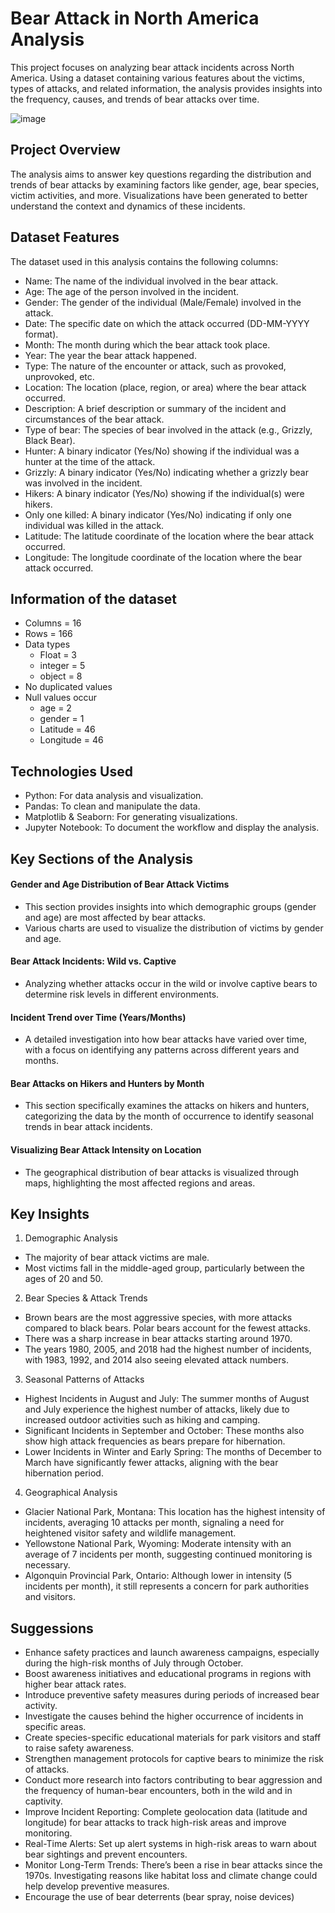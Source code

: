 # Bear Attack in North America Analysis

This project focuses on analyzing bear attack incidents across North America. Using a dataset containing various features about the victims, types of attacks, and related information, the analysis provides insights into the frequency, causes, and trends of bear attacks over time.

![image](https://github.com/user-attachments/assets/91f80b3e-47c2-42b6-9347-61682db1f08d)

## Project Overview

The analysis aims to answer key questions regarding the distribution and trends of bear attacks by examining factors like gender, age, bear species, victim activities, and more. Visualizations have been generated to better understand the context and dynamics of these incidents.

## Dataset Features
The dataset used in this analysis contains the following columns:

* Name: The name of the individual involved in the bear attack.
* Age: The age of the person involved in the incident.
* Gender: The gender of the individual (Male/Female) involved in the attack.
* Date: The specific date on which the attack occurred (DD-MM-YYYY format).
* Month: The month during which the bear attack took place.
* Year: The year the bear attack happened.
* Type: The nature of the encounter or attack, such as provoked, unprovoked, etc.
* Location: The location (place, region, or area) where the bear attack occurred.
* Description: A brief description or summary of the incident and circumstances of the bear attack.
* Type of bear: The species of bear involved in the attack (e.g., Grizzly, Black Bear).
* Hunter: A binary indicator (Yes/No) showing if the individual was a hunter at the time of the attack.
* Grizzly: A binary indicator (Yes/No) indicating whether a grizzly bear was involved in the incident.
* Hikers: A binary indicator (Yes/No) showing if the individual(s) were hikers.
* Only one killed: A binary indicator (Yes/No) indicating if only one individual was killed in the attack.
* Latitude: The latitude coordinate of the location where the bear attack occurred.
* Longitude: The longitude coordinate of the location where the bear attack occurred.

## Information of the dataset

* Columns = 16
* Rows = 166
* Data types
   - Float = 3
   - integer = 5
   - object = 8
* No duplicated values
* Null values occur
  - age = 2
  - gender = 1
  - Latitude = 46
  - Longitude = 46

## Technologies Used
* Python: For data analysis and visualization.
* Pandas: To clean and manipulate the data.
* Matplotlib & Seaborn: For generating visualizations.
* Jupyter Notebook: To document the workflow and display the analysis.

## Key Sections of the Analysis
#### Gender and Age Distribution of Bear Attack Victims

* This section provides insights into which demographic groups (gender and age) are most affected by bear attacks.
*  Various charts are used to visualize the distribution of victims by gender and age.
#### Bear Attack Incidents: Wild vs. Captive

* Analyzing whether attacks occur in the wild or involve captive bears to determine risk levels in different environments.
#### Incident Trend over Time (Years/Months)

* A detailed investigation into how bear attacks have varied over time, with a focus on identifying any patterns across different years and months.
#### Bear Attacks on Hikers and Hunters by Month

* This section specifically examines the attacks on hikers and hunters, categorizing the data by the month of occurrence to identify seasonal trends in bear attack incidents.
#### Visualizing Bear Attack Intensity on Location

* The geographical distribution of bear attacks is visualized through maps, highlighting the most affected regions and areas.

## Key Insights
1) Demographic Analysis

* The majority of bear attack victims are male.
* Most victims fall in the middle-aged group, particularly between the ages of 20 and 50.
2) Bear Species & Attack Trends

* Brown bears are the most aggressive species, with more attacks compared to black bears. Polar bears account for the fewest attacks.
* There was a sharp increase in bear attacks starting around 1970.
* The years 1980, 2005, and 2018 had the highest number of incidents, with 1983, 1992, and 2014 also seeing elevated attack numbers.
3) Seasonal Patterns of Attacks

* Highest Incidents in August and July: The summer months of August and July experience the highest number of attacks, likely due to increased outdoor activities such as hiking and camping.
* Significant Incidents in September and October: These months also show high attack frequencies as bears prepare for hibernation.
* Lower Incidents in Winter and Early Spring: The months of December to March have significantly fewer attacks, aligning with the bear hibernation period.
4) Geographical Analysis

* Glacier National Park, Montana: This location has the highest intensity of incidents, averaging 10 attacks per month, signaling a need for heightened visitor safety and wildlife management.
* Yellowstone National Park, Wyoming: Moderate intensity with an average of 7 incidents per month, suggesting continued monitoring is necessary.
* Algonquin Provincial Park, Ontario: Although lower in intensity (5 incidents per month), it still represents a concern for park authorities and visitors.

## Suggessions

* Enhance safety practices and launch awareness campaigns, especially during the high-risk months of July through October.
* Boost awareness initiatives and educational programs in regions with higher bear attack rates.
* Introduce preventive safety measures during periods of increased bear activity.
* Investigate the causes behind the higher occurrence of incidents in specific areas.
* Create species-specific educational materials for park visitors and staff to raise safety awareness.
* Strengthen management protocols for captive bears to minimize the risk of attacks.
* Conduct more research into factors contributing to bear aggression and the frequency of human-bear encounters, both in the wild and in captivity.
* Improve Incident Reporting: Complete geolocation data (latitude and longitude) for bear attacks to track high-risk areas and improve monitoring.
* Real-Time Alerts: Set up alert systems in high-risk areas to warn about bear sightings and prevent encounters.
* Monitor Long-Term Trends: There’s been a rise in bear attacks since the 1970s. Investigating reasons like habitat loss and climate change could help develop preventive measures.
* Encourage the use of bear deterrents (bear spray, noise devices)






